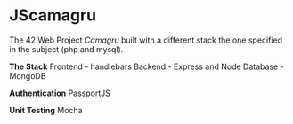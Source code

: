 # JScamagru

The 42 Web Project _Camagru_ built with a different stack the one specified in the subject (php and mysql).

**The Stack**
Frontend - handlebars
Backend - Express and Node
Database - MongoDB

**Authentication**
PassportJS

**Unit Testing** 
Mocha 


